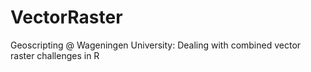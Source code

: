 # VectorRaster
Geoscripting @ Wageningen University: Dealing with combined vector raster challenges in R
